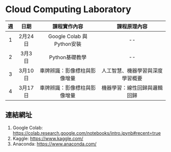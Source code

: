 # Cloud Computing Laboratory
 
| 週 | 日期 | 課程實作內容 | 課程原理內容 |
| :----: | :----: | :----: | :----: | 
| 1 | 2月24日 | Google Colab 與 Python安裝 | -- |
| 2 | 3月3日 | Python基礎教學 | -- |
| 3 | 3月10日 | 車牌辨識：影像標柱與影像增量 | 人工智慧、機器學習與深度學習概要 |
| 4 | 3月17日 | 車牌辨識：影像標柱與影像增量 | 機器學習：線性回歸與邏輯回歸 |

## 連結網址
1. Google Colab: https://colab.research.google.com/notebooks/intro.ipynb#recent=true
2. Kaggle: https://www.kaggle.com/
3. Anaconda: https://www.anaconda.com/
